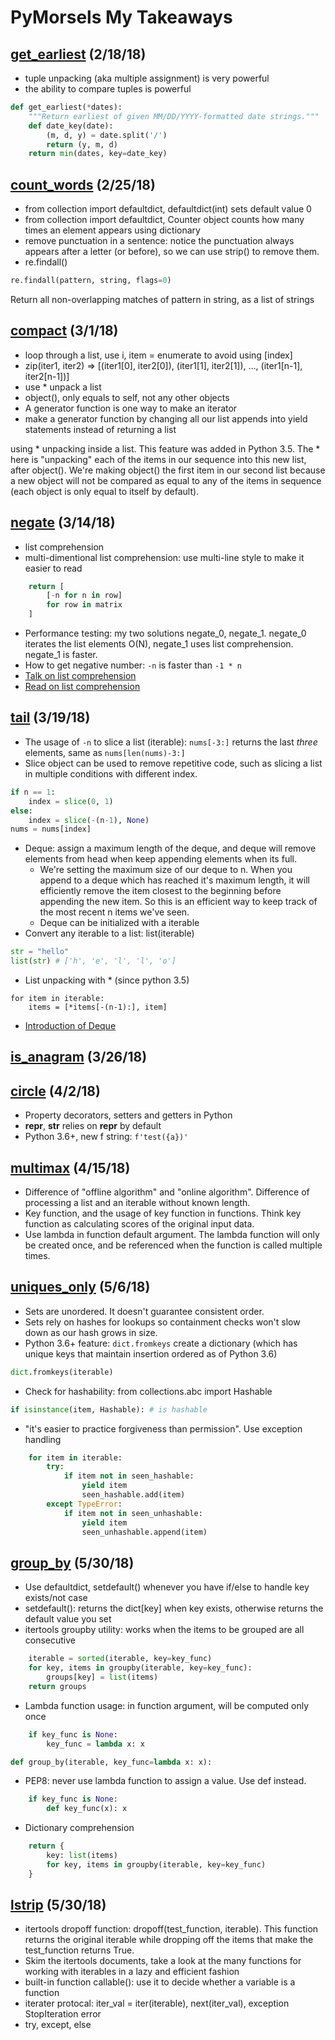 # PyMorsels My Takeaways

## [get_earliest](https://github.com/euccas/PyMorsels/tree/master/pm01-get_earliest)    (2/18/18)
- tuple unpacking (aka multiple assignment) is very powerful
- the ability to compare tuples is powerful

```python
def get_earliest(*dates):
    """Return earliest of given MM/DD/YYYY-formatted date strings."""
    def date_key(date):
        (m, d, y) = date.split('/')
        return (y, m, d)
    return min(dates, key=date_key)
```

## [count_words](https://github.com/euccas/PyMorsels/tree/master/pm02-count_words)   (2/25/18)
- from collection import defaultdict, defaultdict(int) sets default value 0
- from collection import defaultdict, Counter object counts how many times an element appears using dictionary
- remove punctuation in a sentence: notice the punctuation always appears after a letter (or before), so we can use strip() to remove them.
- re.findall()

```python
re.findall(pattern, string, flags=0)
```
Return all non-overlapping matches of pattern in string, as a list of strings

## [compact](https://github.com/euccas/PyMorsels/tree/master/pm03-compact)    (3/1/18)
- loop through a list, use i, item = enumerate to avoid using [index]
- zip(iter1, iter2) => [(iter1[0], iter2[0]), (iter1[1], iter2[1]), …, (iter1[n-1], iter2[n-1])]
- use * unpack a list
- object(), only equals to self, not any other objects
- A generator function is one way to make an iterator
- make a generator function by changing all our list appends into yield statements instead of returning a list

using * unpacking inside a list. This feature was added in Python 3.5. The * here is "unpacking" each of the items in our sequence into this new list, after object(). We're making object() the first item in our second list because a new object will not be compared as equal to any of the items in sequence (each object is only equal to itself by default).

## [negate](https://github.com/euccas/PyMorsels/tree/master/pm04-negate)   (3/14/18)
- list comprehension
- multi-dimentional list comprehension: use multi-line style to make it easier to read

```python
    return [
        [-n for n in row]
        for row in matrix
    ]
```

- Performance testing: my two solutions negate_0, negate_1. negate_0 iterates the list elements O(N), negate_1 uses list comprehension. negate_1 is faster.
- How to get negative number: ```-n``` is faster than ```-1 * n```
- [Talk on list comprehension](https://www.youtube.com/watch?v=5_cJIcgM7rw&__s=pftdsryd1xjaeaz5sgjo)
- [Read on list comprehension](http://treyhunner.com/2015/12/python-list-comprehensions-now-in-color/)

## [tail](https://github.com/euccas/PyMorsels/tree/master/pm05-tail) (3/19/18)
- The usage of ```-n``` to slice a list (iterable): ```nums[-3:]``` returns the last *three* elements, same as ```nums[len(nums)-3:]```
- Slice object can be used to remove repetitive code, such as slicing a list in multiple conditions with different index.
```python
if n == 1:
    index = slice(0, 1)
else:
    index = slice(-(n-1), None)
nums = nums[index]
```
- Deque: assign a maximum length of the deque, and deque will remove elements from head when keep appending elements when its full.
  - We're setting the maximum size of our deque to n. When you append to a deque which has reached it's maximum length, it will efficiently remove the item closest to the beginning before appending the new item. So this is an efficient way to keep track of the most recent n items we've seen.
  - Deque can be initialized with a iterable
- Convert any iterable to a list: list(iterable)
```python
str = "hello"
list(str) # ['h', 'e', 'l', 'l', 'o']
```
- List unpacking with * (since python 3.5)
```
for item in iterable:
    items = [*items[-(n-1):], item]
```
- [Introduction of Deque](https://pymotw.com/3/collections/deque.html?__s=pftdsryd1xjaeaz5sgjo)

## [is_anagram](https://github.com/euccas/PyMorsels/tree/master/pm06-is_anagram) (3/26/18)

## [circle](https://github.com/euccas/PyMorsels/tree/master/pm06-is_anagram) (4/2/18)
- Property decorators, setters and getters in Python
- __repr__, __str__ relies on __repr__ by default
- Python 3.6+, new f string: ```f'test({a})'```

## [multimax](https://github.com/euccas/PyMorsels/tree/master/pm08-multimax)  (4/15/18)
- Difference of "offline algorithm" and "online algorithm". Difference of processing a list and an iterable without known length.
- Key function, and the usage of key function in functions. Think key function as calculating scores of the original input data.
- Use lambda in function default argument. The lambda function will only be created once, and be referenced when the function is called multiple times.

## [uniques_only](https://github.com/euccas/PyMorsels/tree/master/pm09-uniques_only)  (5/6/18)
- Sets are unordered. It doesn't guarantee consistent order.
- Sets rely on hashes for lookups so containment checks won't slow down as our hash grows in size.
- Python 3.6+ feature: ```dict.fromkeys``` create a dictionary (which has unique keys that maintain insertion ordered as of Python 3.6)
```python
dict.fromkeys(iterable)
```
- Check for hashability: from collections.abc import Hashable
```python
if isinstance(item, Hashable): # is hashable
```
- "it's easier to practice forgiveness than permission". Use exception handling
```python
    for item in iterable:
        try:
            if item not in seen_hashable:
                yield item
                seen_hashable.add(item)
        except TypeError:
            if item not in seen_unhashable:
                yield item
                seen_unhashable.append(item)
```

## [group_by](https://github.com/euccas/PyMorsels/tree/master/pm10-group_by)  (5/30/18) 
- Use defaultdict, setdefault() whenever you have if/else to handle key exists/not case
- setdefault(): returns the dict[key] when key exists, otherwise returns the default value you set
- itertools groupby utility: works when the items to be grouped are all consecutive

```python
    iterable = sorted(iterable, key=key_func)
    for key, items in groupby(iterable, key=key_func):
        groups[key] = list(items)
    return groups
```
- Lambda function usage: in function argument, will be computed only once

```python
    if key_func is None:
        key_func = lambda x: x
```

```python
def group_by(iterable, key_func=lambda x: x):
```

- PEP8: never use lambda function to assign a value. Use def instead.

```python
    if key_func is None:
        def key_func(x): x
```

- Dictionary comprehension

```python
    return {
        key: list(items)
        for key, items in groupby(iterable, key=key_func)
    }
```

## [lstrip](https://github.com/euccas/PyMorsels/tree/master/pm11-lstrip)  (5/30/18)
- itertools dropoff function: dropoff(test_function, iterable). This function returns the original iterable while dropping off the items that make the test_function returns True.
- Skim the itertools documents, take a look at the many functions for working with iterables in a lazy and efficient fashion
- built-in function callable(): use it to decide whether a variable is a function
- iterater protocal: iter_val = iter(iterable), next(iter_val), exception StopIteration error
- try, except, else
